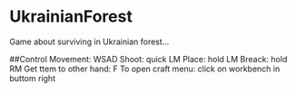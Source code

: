 # UkrainianForest
Game about surviving in Ukrainian forest...

##Control
Movement: WSAD
Shoot: quick LM
Place: hold LM
Breack: hold RM
Get ttem to other hand: F
To open craft menu: click on workbench in buttom right

